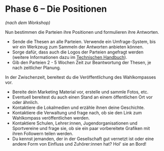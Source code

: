 # Phase 6 – Die Positionen

*(nach dem Workshop)*

Nun bestimmen die Parteien ihre Positionen und formulieren ihre Antworten.

- Sende die Thesen an alle Parteien. Verwende ein Umfrage-System, bis wir ein Werkzeug zum Sammeln
  der Antworten anbieten können.
- Sorge dafür, dass auch die Logos der Parteien angefragt werden (weitere Informationen dazu im
  [Technischen Handbuch](../technical/configuration.html#parties-logo)).
- Gib den Parteien 2 - 5 Wochen Zeit zur Beantwortung der Thesen, je nach zeitlicher Planung.

In der Zwischenzeit, bereitest du die Veröffentlichung des Wahlkompasses vor.

- Bereite dein Marketing Material vor, erstelle und sammle Fotos, etc.
- Eventuell bereitest du auch einen Stand an einem öffentlichen Ort vor oder ähnlich.
- Kontaktiere die Lokalmedien und erzähle ihnen deine Geschichte.
- Kontaktiere die Verwaltung und frage nach, ob sie den Link zum Wahlkompass veröffentlichen werden.
- Kontaktiere Schulen, Lehrer:innen, Jugendorganisationen und Sportvereine und frage sie, ob sie ein
  paar vorbereitete Grafiken mit ihren Followern teilen werden.
- Du kennst jemanden, der in der Gesellschaft gut vernetzt ist oder eine andere Form von Einfluss
  und Zuhörer:innen hat? Hol' sie an Bord!